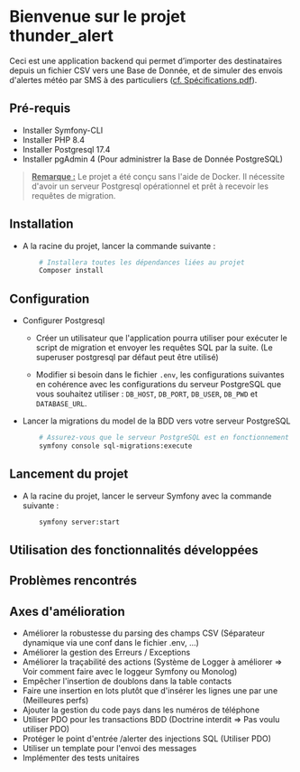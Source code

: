 # Bienvenue sur le projet thunder_alert

Ceci est une application backend qui permet d’importer des destinataires depuis un fichier CSV vers une Base de Donnée, et de simuler des envois d'alertes météo par SMS à des particuliers ([cf. Spécifications.pdf](./Spécifications.pdf)).


## Pré-requis

- Installer Symfony-CLI 
- Installer PHP 8.4
- Installer Postgresql 17.4
- Installer pgAdmin 4 (Pour administrer la Base de Donnée PostgreSQL)

>**<u>Remarque :</u>** Le projet a été conçu sans l'aide de Docker. Il nécessite d'avoir un serveur Postgresql opérationnel et prêt à recevoir les requêtes de migration.


## Installation

- A la racine du projet, lancer la commande suivante :

    ```bash
        # Installera toutes les dépendances liées au projet
        Composer install
    ```

## Configuration

- Configurer Postgresql

    - Créer un utilisateur que l'application pourra utiliser pour exécuter le script de migration et envoyer les requêtes SQL par la suite. (Le superuser postgresql par défaut peut être utilisé)

    - Modifier si besoin dans le fichier `.env`, les configurations suivantes en cohérence avec les configurations du serveur PostgreSQL que vous souhaitez utiliser  : `DB_HOST`, `DB_PORT`, `DB_USER`, `DB_PWD` et `DATABASE_URL`.

- Lancer la migrations du model de la BDD vers votre serveur PostgreSQL
    ```bash
        # Assurez-vous que le serveur PostgreSQL est en fonctionnement
        symfony console sql-migrations:execute
    ```

## Lancement du projet
 
- A la racine du projet, lancer le serveur Symfony avec la commande suivante :
    ```bash
        symfony server:start
    ```

## Utilisation des fonctionnalités développées

## Problèmes rencontrés

## Axes d'amélioration

- Améliorer la robustesse du parsing des champs CSV (Séparateur dynamique via une conf dans le fichier .env, ...)
- Améliorer la gestion des Erreurs / Exceptions
- Améliorer la traçabilité des actions (Système de Logger à améliorer => Voir comment faire avec le loggeur Symfony ou Monolog)
- Empêcher l'insertion de doublons dans la table contacts
- Faire une insertion en lots plutôt que d'insérer les lignes une par une (Meilleures perfs)
- Ajouter la gestion du code pays dans les numéros de téléphone
- Utiliser PDO pour les transactions BDD (Doctrine interdit => Pas voulu utiliser PDO)
- Protéger le point d'entrée /alerter des injections SQL (Utiliser PDO)
- Utiliser un template pour l'envoi des messages
- Implémenter des tests unitaires
